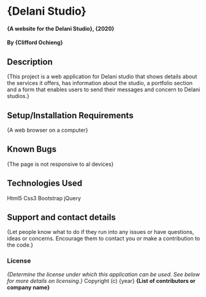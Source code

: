 # {Delani Studio}
#### {A website for the Delani Studio}, {2020}
#### By **{Clifford Ochieng}**
## Description
{This project is a web application for Delani studio that shows details about the services it offers, has information about the studio, a portfolio section and a form that enables users to send their messages and concern to Delani studios.}
## Setup/Installation Requirements
{A web browser on a computer}
## Known Bugs
{The page is not responsive to al devices}
## Technologies Used
Html5
Css3
Bootstrap
jQuery
## Support and contact details
{Let people know what to do if they run into any issues or have questions, ideas or concerns.
Encourage them to contact you or make a contribution to the code.}
### License
*{Determine the license under which this application can be used. See below for more details
on licensing.}*
Copyright (c) {year} **{List of contributors or company name}**
